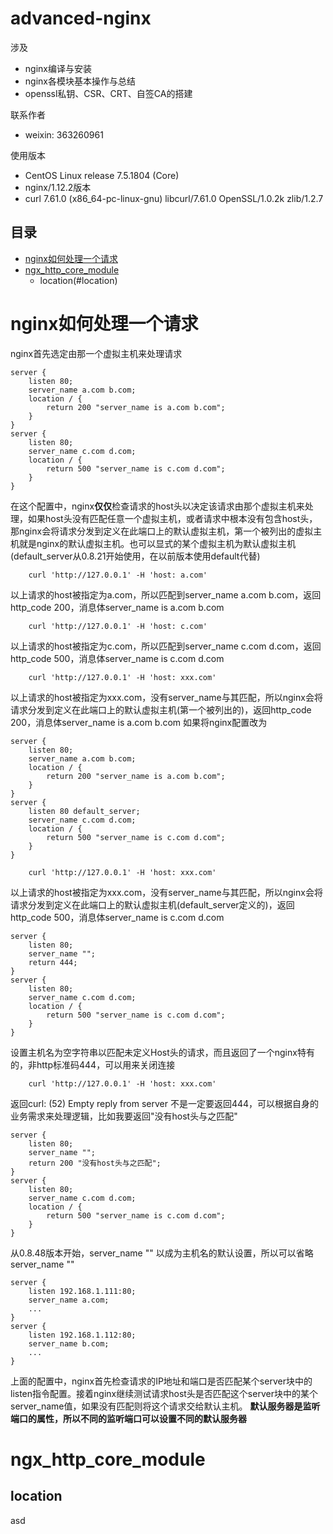 advanced-nginx
=======================
涉及
- nginx编译与安装
- nginx各模块基本操作与总结
- openssl私钥、CSR、CRT、自签CA的搭建


联系作者
- weixin: 363260961

使用版本
- CentOS Linux release 7.5.1804 (Core)
- nginx/1.12.2版本
- curl 7.61.0 (x86_64-pc-linux-gnu) libcurl/7.61.0 OpenSSL/1.0.2k zlib/1.2.7

## 目录
* [nginx如何处理一个请求](#nginx如何处理一个请求)
* [ngx_http_core_module](#ngx_http_core_module)
    * location(#location)


# nginx如何处理一个请求

nginx首先选定由那一个虚拟主机来处理请求
```nginx
server {
    listen 80;
    server_name a.com b.com;
    location / {
        return 200 "server_name is a.com b.com";
    }
}
server {
    listen 80;
    server_name c.com d.com;
    location / {
        return 500 "server_name is c.com d.com";
    }
}
```
在这个配置中，nginx**仅仅**检查请求的host头以决定该请求由那个虚拟主机来处理，如果host头没有匹配任意一个虚拟主机，或者请求中根本没有包含host头，那nginx会将请求分发到定义在此端口上的默认虚拟主机，第一个被列出的虚拟主机就是nginx的默认虚拟主机。也可以显式的某个虚拟主机为默认虚拟主机(default_server从0.8.21开始使用，在以前版本使用default代替)
```curl
    curl 'http://127.0.0.1' -H 'host: a.com'
```
以上请求的host被指定为a.com，所以匹配到server_name a.com b.com，返回http_code 200，消息体server_name is a.com b.com
```curl
    curl 'http://127.0.0.1' -H 'host: c.com'
```
以上请求的host被指定为c.com，所以匹配到server_name c.com d.com，返回http_code 500，消息体server_name is c.com d.com
```curl
    curl 'http://127.0.0.1' -H 'host: xxx.com'
```
以上请求的host被指定为xxx.com，没有server_name与其匹配，所以nginx会将请求分发到定义在此端口上的默认虚拟主机(第一个被列出的)，返回http_code 200，消息体server_name is a.com b.com
如果将nginx配置改为
```nginx
server {
    listen 80;
    server_name a.com b.com;
    location / {
        return 200 "server_name is a.com b.com";
    }
}
server {
    listen 80 default_server;
    server_name c.com d.com;
    location / {
        return 500 "server_name is c.com d.com";
    }
}
```
```curl
    curl 'http://127.0.0.1' -H 'host: xxx.com'
```
以上请求的host被指定为xxx.com，没有server_name与其匹配，所以nginx会将请求分发到定义在此端口上的默认虚拟主机(default_server定义的)，返回http_code 500，消息体server_name is c.com d.com
```nginx
server {
    listen 80;
    server_name "";
    return 444;
}
server {
    listen 80;
    server_name c.com d.com;
    location / {
        return 500 "server_name is c.com d.com";
    }
}
```
设置主机名为空字符串以匹配未定义Host头的请求，而且返回了一个nginx特有的，非http标准码444，可以用来关闭连接
```curl
    curl 'http://127.0.0.1' -H 'host: xxx.com'
```
返回curl: (52) Empty reply from server
不是一定要返回444，可以根据自身的业务需求来处理逻辑，比如我要返回"没有host头与之匹配"
```nginx
server {
    listen 80;
    server_name "";
    return 200 "没有host头与之匹配";
}
server {
    listen 80;
    server_name c.com d.com;
    location / {
        return 500 "server_name is c.com d.com";
    }
}
```
从0.8.48版本开始，server_name "" 以成为主机名的默认设置，所以可以省略server_name ""
```nginx
server {
    listen 192.168.1.111:80;
    server_name a.com;
    ...
}
server {
    listen 192.168.1.112:80;
    server_name b.com;
    ...
}
```
上面的配置中，nginx首先检查请求的IP地址和端口是否匹配某个server块中的listen指令配置。接着nginx继续测试请求host头是否匹配这个server块中的某个server_name值，如果没有匹配则将这个请求交给默认主机。
**默认服务器是监听端口的属性，所以不同的监听端口可以设置不同的默认服务器**
# ngx_http_core_module
## location
asd


